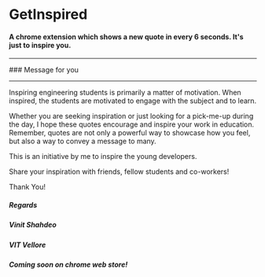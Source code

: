 # GetInspired
#### A chrome extension which shows a new quote in every 6 seconds. It's just to inspire you. 

<hr>
### Message for you
<hr>

Inspiring engineering students is primarily a matter of motivation. When inspired, the students are motivated to engage with the subject and to learn.

Whether you are seeking inspiration or just looking for a pick-me-up during the day, I hope these quotes encourage and inspire your work in education. Remember, quotes are not only a powerful way to showcase how you feel, but also a way to convey a message to many.

This is an initiative by me to inspire the young developers.

Share your inspiration with friends, fellow students and co-workers!

Thank You!

##### Regards
##### Vinit Shahdeo
##### VIT Vellore

##### Coming soon on chrome web store!
